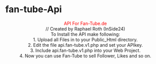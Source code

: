 # fan-tube-Api
<center> <font color="red">API For Fan-Tube.de</font><br>
// Created by Raphael Roth (InSide24)<br>
To Install the API make following:<br>
1. Upload all Files in to your Public_Html directory.<br>
2. Edit the file api.fan-tube.v1.php and set your APIkey.<br>
3. Include api.fan-tube.v1.php into your Web Project.<br>
4. Now you can use Fan-Tube to sell Follower, Likes and so on.<br>
</center>
